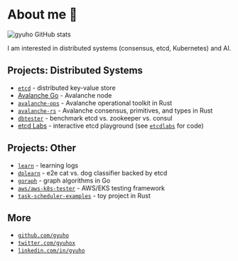 # About me 👋

![gyuho GitHub stats](https://github-readme-stats.vercel.app/api?username=gyuho&show_icons=true)

I am interested in distributed systems (consensus, etcd, Kubernetes) and AI.

## Projects: Distributed Systems

- [`etcd`](https://github.com/etcd-io/etcd/graphs/contributors) - distributed key-value store
- [Avalanche Go](https://github.com/ava-labs/avalanchego) - Avalanche node
- [`avalanche-ops`](https://github.com/ava-labs/avalanche-ops) - Avalanche operational toolkit in Rust
- [`avalanche-rs`](https://github.com/ava-labs/avalanche-rs) - Avalanche consensus, primitives, and types in Rust
- [`dbtester`](https://github.com/etcd-io/dbtester) - benchmark etcd vs. zookeeper vs. consul
- [etcd Labs](http://play.etcd.io) - interactive etcd playground (see [`etcdlabs`](https://github.com/etcd-io/etcdlabs) for code)

## Projects: Other

- [`learn`](https://github.com/gyuho/learn) - learning logs
- [`dplearn`](https://github.com/gyuho/dplearn) - e2e cat vs. dog classifier backed by etcd 
- [`goraph`](https://github.com/gyuho/goraph) - graph algorithms in Go
- [`aws/aws-k8s-tester`](https://github.com/aws/aws-k8s-tester) - AWS/EKS testing framework
- [`task-scheduler-examples`](https://github.com/gyuho/task-scheduler-examples) - toy project in Rust

## More

- <a href="https://github.com/gyuho" target="_blank">`github.com/gyuho`</a>
- <a href="https://twitter.com/gyuhox" target="_blank">`twitter.com/gyuhox`</a>
- <a href="https://www.linkedin.com/in/gyuho/" target="_blank">`linkedin.com/in/gyuho`</a>

